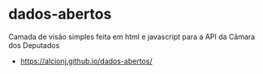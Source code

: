 # dados-abertos

Camada de visão simples feita em html e javascript para a API da Câmara dos Deputados

* https://alcionj.github.io/dados-abertos/
